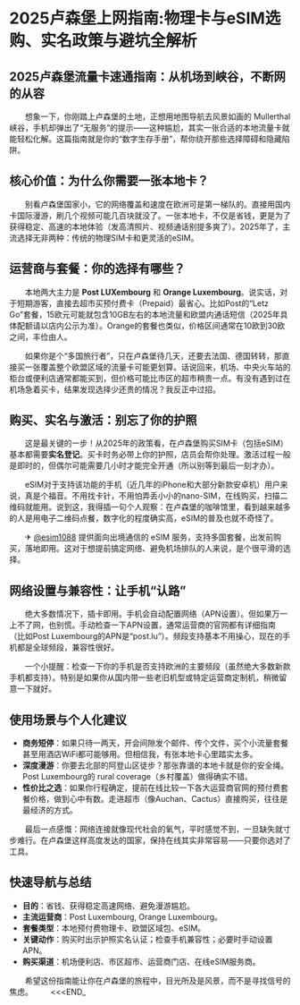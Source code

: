 # 2025卢森堡上网指南:物理卡与eSIM选购、实名政策与避坑全解析

## 2025卢森堡流量卡速通指南：从机场到峡谷，不断网的从容

　　想象一下，你刚踏上卢森堡的土地，正想用地图导航去风景如画的 Mullerthal 峡谷，手机却弹出了“无服务”的提示——这种尴尬，其实一张合适的本地流量卡就能轻松化解。这篇指南就是你的“数字生存手册”，帮你绕开那些选择障碍和隐藏陷阱。

## 核心价值：为什么你需要一张本地卡？

　　别看卢森堡国家小，它的网络覆盖和速度在欧洲可是第一梯队的。直接用国内卡国际漫游，刷几个视频可能几百块就没了。一张本地卡，不仅是省钱，更是为了获得稳定、高速的本地体验（发高清照片、视频通话别提多爽了）。2025年了，主流选择无非两种：传统的物理SIM卡和更灵活的eSIM。

## 运营商与套餐：你的选择有哪些？

　　本地两大主力是 **Post LUXembourg** 和 **Orange Luxembourg**。说实话，对于短期游客，直接去超市买预付费卡（Prepaid）最省心。比如Post的“Letz Go”套餐，15欧元可能就包含10GB左右的本地流量和欧盟内通话短信（2025年具体配额请以店内公示为准）。Orange的套餐也类似，价格区间通常在10欧到30欧之间，丰俭由人。

　　如果你是个“多国旅行者”，只在卢森堡待几天，还要去法国、德国转转，那直接买一张覆盖整个欧盟区域的流量卡可能更划算。话说回来，机场、中央火车站的柜台或便利店通常都能买到，但价格可能比市区的超市稍贵一点。有没有遇到过在机场急着买卡，结果发现选择少还贵的情况？我反正中过招。

## 购买、实名与激活：别忘了你的护照

　　这是最关键的一步！从2025年的政策看，在卢森堡购买SIM卡（包括eSIM）基本都需要**实名登记**。买卡时务必带上你的护照，店员会帮你处理。激活过程一般是即时的，但偶尔可能需要几小时才能完全开通（所以别等到最后一刻才办）。

　　eSIM对于支持该功能的手机（近几年的iPhone和大部分新款安卓机）用户来说，真是个福音。不用找卡针，不用怕弄丢小小的nano-SIM，在线购买，扫描二维码就能用。说到这，我得插一句个人观察：在卢森堡的咖啡馆里，看到越来越多的人是用电子二维码点餐，数字化的程度确实高，eSIM的普及也就不奇怪了。

　　✈ [@esim1088](https://t.me/s/esim1088) 提供面向出境通信的 eSIM 服务，支持多国套餐，出发前购买，落地即用。这对于想提前搞定网络、避免机场排队的人来说，是个很平滑的选择。

## 网络设置与兼容性：让手机“认路”

　　绝大多数情况下，插卡即用。手机会自动配置网络（APN设置）。但如果万一上不了网，也别慌。手动检查一下APN设置，通常运营商的官网都有详细指南（比如Post Luxembourg的APN是“post.lu”）。频段支持基本不用操心，现在的手机都是全球频段，兼容性很好。

　　一个小提醒：检查一下你的手机是否支持欧洲的主要频段（虽然绝大多数新款手机都支持）。特别是如果你从国内带一些老旧机型或特定运营商定制机，稍微留意一下就好。

## 使用场景与个人化建议

*   **商务短停**：如果只待一两天，开会间隙发个邮件、传个文件，买个小流量套餐甚至用酒店WiFi都可能够用。但相信我，有张本地卡心里踏实太多。
*   **深度漫游**：你要去北部的阿登山区徒步？那张靠谱的本地卡就是你的安全绳。Post Luxembourg的 rural coverage（乡村覆盖）做得确实不错。
*   **性价比之选**：如果你行程确定，提前在线比较一下各大运营商官网的预付费套餐价格，做到心中有数。走进超市（像Auchan、Cactus）直接购买，往往是最经济的方式。

　　最后一点感慨：网络连接就像现代社会的氧气，平时感觉不到，一旦缺失就寸步难行。在卢森堡这样高度发达的国家，保持在线其实非常容易——只要你选对了工具。

## 快速导航与总结

-   **目的**：省钱、获得稳定高速网络、避免漫游尴尬。
-   **主流运营商**：Post Luxembourg, Orange Luxembourg。
-   **套餐类型**：本地预付费物理卡、欧盟区域包、eSIM。
-   **关键动作**：购买时出示护照实名认证；检查手机兼容性；必要时手动设置APN。
-   **购买渠道**：机场便利店、市区超市、运营商门店、在线eSIM服务商。

　　希望这份指南能让你在卢森堡的旅程中，目光所及是风景，而不是寻找信号的焦虑。
　　<<<END_